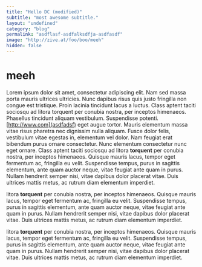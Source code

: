 ```yaml
---
title: "Hello DC (modified)"
subtitle: "most awesome subtitle."
layout: "undefined"
category: "blog"
permalink: "asdflasf-asdfalksdfja-asdfasdf"
image: "http://zive.at/foo/boo/meeh"
hidden: false
---
```


meeh
=========

Lorem ipsum dolor sit amet, consectetur adipiscing elit. Nam sed massa porta mauris ultrices ultricies. Nunc dapibus risus quis justo fringilla non congue est tristique. Proin lacinia tincidunt lacus a luctus. Class aptent taciti sociosqu ad litora torquent per conubia nostra, per inceptos himenaeos. Phasellus tincidunt aliquam vestibulum. Suspendisse potenti. [http://www.com](asdfadsf) eget augue tortor. Mauris elementum massa vitae risus pharetra nec dignissim nulla aliquam. Fusce dolor felis, vestibulum vitae egestas in, elementum vel dolor. Nam feugiat erat bibendum purus ornare consectetur. Nunc elementum consectetur nunc eget ornare. Class aptent taciti sociosqu ad litora **torquent** per conubia nostra, per inceptos himenaeos. Quisque mauris lacus, tempor eget fermentum ac, fringilla eu velit. Suspendisse tempus, purus in sagittis elementum, ante quam auctor neque, vitae feugiat ante quam in purus. Nullam hendrerit semper nisi, vitae dapibus dolor placerat vitae. Duis ultrices mattis metus, ac rutrum diam elementum imperdiet.

litora **torquent** per conubia nostra, per inceptos himenaeos. Quisque mauris lacus, tempor eget fermentum ac, fringilla eu velit. Suspendisse tempus, purus in sagittis elementum, ante quam auctor neque, vitae feugiat ante quam in purus. Nullam hendrerit semper nisi, vitae dapibus dolor placerat vitae. Duis ultrices mattis metus, ac rutrum diam elementum imperdiet.


litora **torquent** per conubia nostra, per inceptos himenaeos. Quisque mauris lacus, tempor eget fermentum ac, fringilla eu velit. Suspendisse tempus, purus in sagittis elementum, ante quam auctor neque, vitae feugiat ante quam in purus. Nullam hendrerit semper nisi, vitae dapibus dolor placerat vitae. Duis ultrices mattis metus, ac rutrum diam elementum imperdiet.







